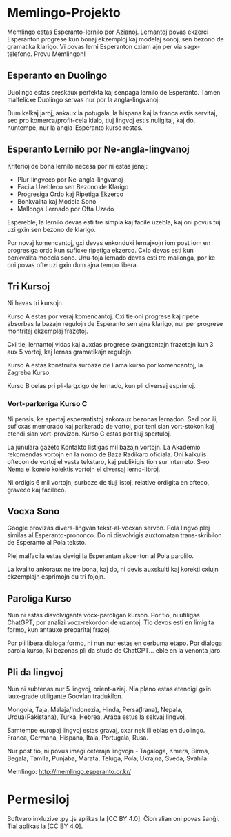 # Memlingo-Projekto

Memlingo estas Esperanto-lernilo por Azianoj. Lernantoj povas ekzerci Esperanton progrese kun bonaj ekzemploj kaj modelaj sonoj, sen bezono de gramatika klarigo. Vi povas lerni Esperanton cxiam ajn per via sagx-telefono. Provu Memlingon!

## Esperanto en Duolingo

Duolingo estas preskaux perfekta kaj senpaga lernilo de Esperanto. Tamen malfelicxe Duolingo servas nur por la angla-lingvanoj.

Dum kelkaj jaroj, ankaux la potugala, la hispana kaj la franca estis servitaj, sed pro komerca/profit-cela kialo, tiuj lingvoj estis nuligitaj, kaj do, nuntempe, nur la angla-Esperanto kurso restas.

## Esperanto Lernilo por Ne-angla-lingvanoj

Kriterioj de bona lernilo necesa por ni estas jenaj:

- Plur-lingveco por Ne-angla-lingvanoj
- Facila Uzebleco sen Bezono de Klarigo
- Progresiga Ordo kaj Ripetiga Ekzerco
- Bonkvalita kaj Modela Sono
- Mallonga Lernado por Ofta Uzado

Espereble, la lernilo devas esti tre simpla kaj facile uzebla, kaj oni povus tuj uzi gxin sen bezono de klarigo.

Por novaj komencantoj, gxi devas enkonduki lernajxojn iom post iom en progresiga ordo kun suficxe ripetiga ekzerco. Cxio devas esti kun bonkvalita modela sono. Unu-foja lernado devas esti tre mallonga, por ke oni povas ofte uzi gxin dum ajna tempo libera.

## Tri Kursoj

Ni havas tri kursojn.

Kurso A estas por veraj komencantoj. Cxi tie oni progrese kaj ripete absorbas la bazajn regulojn de Esperanto sen ajna klarigo, nur per progrese montritaj ekzemplaj frazetoj.

Cxi tie, lernantoj vidas kaj auxdas progrese sxangxantajn frazetojn kun 3 aux 5 vortoj, kaj lernas gramatikajn regulojn.

Kurso A estas konstruita surbaze de Fama kurso por komencantoj, la Zagreba Kurso.

Kurso B celas pri pli-largxigo de lernado, kun pli diversaj esprimoj.

### Vort-parkeriga Kurso C

Ni pensis, ke spertaj esperantistoj ankoraux bezonas lernadon. Sed por ili, suficxas memorado kaj parkerado de vortoj, por teni sian vort-stokon kaj etendi sian vort-provizon. Kurso C estas por tiuj spertuloj.

La junulara gazeto Kontakto listigas mil bazajn vortojn. La Akademio rekomendas vortojn en la nomo de Baza Radikaro oficiala. Oni kalkulis oftecon de vortoj el vasta tekstaro, kaj publikigis tion sur interreto. S-ro Nema el koreio kolektis vortojn el diversaj lerno-libroj.

Ni ordigis 6 mil vortojn, surbaze de tiuj listoj, relative ordigita en ofteco, graveco kaj facileco.

## Vocxa Sono

Google provizas divers-lingvan tekst-al-vocxan servon. Pola lingvo plej similas al Esperanto-prononco. Do ni disvolvigis auxtomatan trans-skribilon de Esperanto al Pola teksto.

Plej malfacila estas devigi la Esperantan akcenton al Pola parolilo.

La kvalito ankoraux ne tre bona, kaj do, ni devis auxskulti kaj korekti cxiujn ekzemplajn esprimojn    du tri fojojn.

## Paroliga Kurso

Nun ni estas disvolviganta vocx-paroligan kurson. Por tio, ni utiligas ChatGPT, por analizi vocx-rekordon de uzantoj. Tio devos esti en limigita formo, kun antauxe preparitaj frazoj.

Por pli libera dialoga formo, ni nun nur estas en cerbuma etapo. Por dialoga parola kurso, Ni bezonas pli da studo de ChatGPT... eble en la venonta jaro.

## Pli da lingvoj

Nun ni subtenas nur 5 lingvoj, orient-aziaj. Nia plano estas etendigi gxin laux-grade utiligante Goovlan tradukilon.

Mongola, Taja, Malaja/Indonezia, Hinda, Persa(Irana), Nepala, Urdua(Pakistana), Turka, Hebrea, Araba estus la sekvaj lingvoj.

Samtempe europaj lingvoj estas gravaj, cxar nek ili eblas en duolingo. Franca, Germana, Hispana, Itala, Portugala, Rusa.

Nur post tio, ni povus imagi ceterajn lingvojn - Tagaloga, Kmera, Birma, Begala, Tamila, Punjaba, Marata, Teluga, Pola, Ukrajna, Sveda, Svahila.


Memlingo: http://memlingo.esperanto.or.kr/

# Permesiloj

Softvaro inkluzive .py .js aplikas la [CC BY 4.0].
Ĉion alian oni povas ŝanĝi. Tial aplikas la [CC BY 4.0].